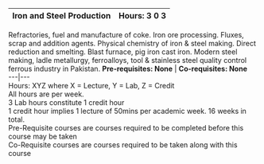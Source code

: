 **Iron and Steel Production** | **Hours: 3 0 3**  
---|---  
Refractories, fuel and manufacture of coke. Iron ore processing. Fluxes, scrap and addition agents. Physical chemistry of iron & steel making. Direct reduction and smelting. Blast furnace, pig iron cast iron. Modern steel making, ladle metallurgy, ferroalloys, tool & stainless steel quality control ferrous industry in Pakistan.
**Pre-requisites: None** | **Co-requisites: None**  
---|---  
Hours: XYZ where X = Lecture, Y = Lab, Z = Credit  
All hours are per week.  
3 Lab hours constitute 1 credit hour  
1 credit hour implies 1 lecture of 50mins per academic week. 16 weeks in total.  
Pre-Requisite courses are courses required to be completed before this course may be taken  
Co-Requisite courses are courses required to be taken along with this course
